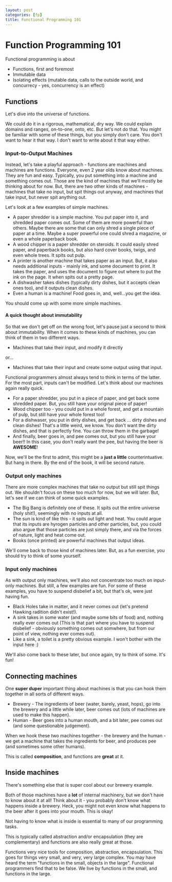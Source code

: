 ```yaml
---
layout: post
categories: [fp]
title: Functional Programming 101
---
```


# Function Programming 101

Functional programming is about

* Functions, first and foremost
* Immutable data
* Isolating effects (mutable data, calls to the outside world, and concurrecy - yes, concurrency is an effect)

## Functions

Let's dive into the universe of functions.

We could do it in a rigorous, mathematical, dry way. We could explain domains and ranges, on-to-one, onto, etc. But let's not do that. You might be familiar with some of these things, but you simply don't care. You don't want to hear it that way. I don't want to write about it that way either.

### Input-to-Output Machines

Instead, let's take a playful approach - functions are machines and machines are functions. Everyone, even 2 year olds know about machines. They are fun and easy. Typically, you put something into a machine and something comes out. Those are the kind of machines that we'll mostly be thinking about for now. But, there are two other kinds of machines - machines that take no input, but spit things out anyway, and machines that take input, but never spit anything out.

Let's look at a few examples of simple machines.

* A paper shredder is a simple machine. You put paper into it, and shredded paper comes out. Some of them are more powerful than others. Maybe there are some that can only shred a single piece of paper at a time. Maybe a super powerful one could shred a magazine, or even a whole paperback book.
* A wood chipper is a paper shredder on steroids. It could easily shred paper, and paperback books, but also hard cover books, twigs, and even whole trees. It spits out pulp.
* A printer is another machine that takes paper as an input. But, it also needs additional inputs - mainly ink, and some document to print. It takes the paper, and uses the document to figure out where to put the ink on the page. It when spits out a pretty page.
* A dishwasher takes dishes (typically dirty dishes, but it accepts clean ones too), and it outputs clean dishes.
* Even a human is a machine! Food goes in, and, well...you get the idea.

You should come up with some more simple machines.

#### A quick thought about immutability

So that we don't get off on the wrong foot, let's pause just a second to think about immutability. When it comes to these kinds of machines, you can think of them in two different ways.

* Machines that take their input, and modify it directly

 or...

* Machines that take their input and create some output using that input.

Functional programmers almost always tend to think in terms of the latter. For the most part, inputs can't be modified. Let's think about our machines again really quick.

* For a paper shredder, you put in a piece of paper, and get back some shredded paper. But, you still have your original piece of paper!
* Wood chipper too - you could put in a whole forest, and get a mountain of pulp, but still have your whole forest too!
* For a dishwaser, you put in dirty dishes, and get back ... dirty dishes and clean dishes! That's a little weird, we know. You don't want the dirty dishes, and that is perfectly fine. You can throw them in the garbage!
* And finally, beer goes in, and pee comes out, but you still have your beer!! In this case, you don't really want the pee, but having the beer is **AWESOME**!

Now, we'll be the first to admit, this might be a __just a little__ counterintuative. But hang in there. By the end of the book, it will be second nature.

### Output only machines

There are more complex machines that take no output but still spit things out. We shouldn't focus on these too much for now, but we will later. But, let's see if we can think of some quick examples.

* The Big Bang is definitely one of these. It spits out the entire universe (holy shit!), seemingly with no inputs at all.
* The sun is kind of like this - it spits out light and heat. You could argue that its inputs are hyrogen particles and other particles, but, you could also argue that those particles are just simply there, and via the forces of nature, light and heat come out.
* Books (once printed) are powerful machines that output ideas.

We'll come back to those kind of machines later. But, as a fun exercise, you should try to think of some yourself.

### Input only machines

As with output only machines, we'll also not concentrate too much on input-only machines. But still, a few examples are fun. For some of these examples, you have to suspend disbelief a bit, but that's ok, were just having fun.

* Black Holes take in matter, and it never comes out (let's pretend Hawking radition didn't exist!).
* A sink takes in some water (and maybe some bits of food) and, nothing really ever comes out (This is that part where you have to suspend disbelief - obviously something comes out somwhere, but from our point of view, nothing ever comes out).
* Like a sink, a toilet is a pretty obvious example. I won't bother with the input here :)

We'll also come back to these later, but once again, try to think of some. It's fun!

## Connecting machines

One __super duper__ important thing about machines is that you can hook them together in all sorts of different ways.

* Brewery - The ingredients of beer (water, barely, yeast, hops), go into the brewery and a little while later, beer comes out (lots of machines are used to make this happen).
* Human - Beer goes into a human mouth, and a bit later, pee comes out (and some questionable judgement).

When we hook these two machines together - the brewery and the human - we get a machine that takes the ingredients for beer, and produces pee (and sometimes some other humans).

This is called **composition**, and functions are __great__ at it.

## Inside machines

There's something else that is super cool about our brewery example.

Both of those machines have a __lot__ of internal machinery, but we don't have to know about it at all! Think about it - you probably don't know what happens inside a brewery. Heck, you might not even know what happens to the beer after it goes into your mouth. This is okay!

Not having to know what is inside is essential to many of our programming tasks.

This is typically called abstraction and/or encapsulation (they are complementary) and functions are also really great at those.

Functions very nice tools for composition, abstraction, encapsulation. This goes for things very small, and very, very large complex. You may have heard the term "functions in the small, objects in the large". Functional programmers find that to be false. We live by functions in the small, and functions in the large.



